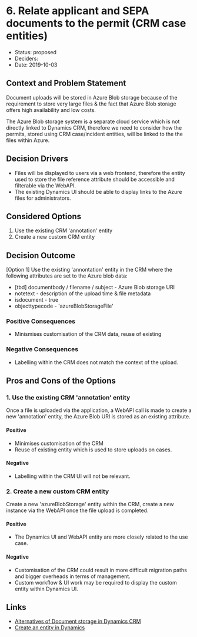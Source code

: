 # 6. Relate applicant and SEPA documents to the permit (CRM case entities)

* Status: proposed
* Deciders: 
* Date: 2019-10-03

## Context and Problem Statement

Document uploads will be stored in Azure Blob storage because of the requirement to store very large files & the fact that Azure Blob storage offers high availability and low costs.

The Azure Blob storage system is a separate cloud service which is not directly linked to Dynamics CRM, therefore we need to consider how the permits, stored using CRM case/incident entities, will be linked to the the files within Azure.

## Decision Drivers

* Files will be displayed to users via a web frontend, therefore the entity used to store the file reference attribute should be accessible and filterable via the WebAPI.
* The existing Dynamics UI should be able to display links to the Azure files for administrators.

## Considered Options

1. Use the existing CRM 'annotation' entity
2. Create a new custom CRM entity 

## Decision Outcome

[Option 1] Use the existing 'annontation' entity in the CRM where the following attributes are set to the Azure blob data:

* [tbd] documentbody / filename / subject - Azure Blob storage URI
* notetext - description of the upload time & file metadata
* isdocument - true
* objecttypecode - 'azureBlobStorageFile'

### Positive Consequences

* Minismises customisation of the CRM data, reuse of existing

### Negative Consequences

* Labelling within the CRM does not match the context of the upload.

## Pros and Cons of the Options

### 1. Use the existing CRM 'annotation' entity

Once a file is uploaded via the application, a WebAPI call is made to create a new 'annotation' entity, the Azure Blob URI is stored as an existing attribute.

#### Positive
* Minimises customisation of the CRM
* Reuse of existing entity which is used to store uploads on cases.

#### Negative
* Labelling within the CRM UI will not be relevant.

### 2. Create a new custom CRM entity 

Create a new 'azureBlobStorage' entity within the CRM, create a new instance via the WebAPI once the file upload is completed.

#### Positive
* The Dynamics UI and WebAPI entity are more closely related to the use case.

#### Negative
* Customisation of the CRM could result in more difficult migration paths and bigger overheads in terms of management.
* Custom workflow & UI work may be required to display the custom entity within Dynamics UI.

## Links 

* [Alternatives of Document storage in Dynamics CRM](https://community.dynamics.com/crm/b/dynamicscrmbestpractices/posts/alternatives-of-document-storage-in-dynamics-crm)
* [Create an entity in Dynamics](https://docs.microsoft.com/en-us/dynamics365/customerengagement/on-premises/customize/create-entities)
